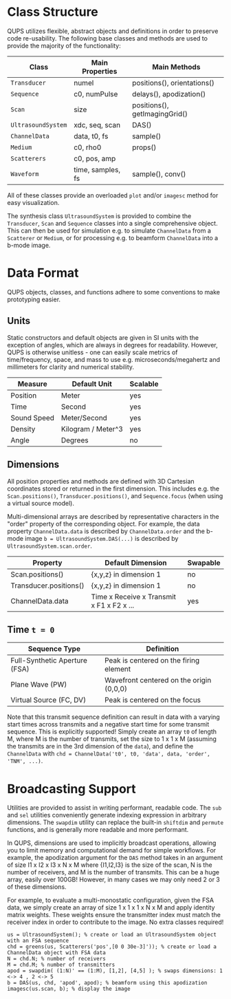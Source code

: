 # Class Structure
QUPS utilizes flexible, abstract objects and definitions in order to preserve code re-usability. The following base classes and methods are used to provide the majority of the functionality:

| Class | Main Properties | Main Methods |
| ------ | ------ | ------ | 
| `Transducer` | numel  | positions(), orientations() |
| `Sequence` | c0, numPulse | delays(), apodization() |
| `Scan` | size | positions(), getImagingGrid() |
| `UltrasoundSystem` | xdc, seq, scan | DAS() |
| `ChannelData` | data, t0, fs | sample() |
| `Medium` | c0, rho0 | props() |
| `Scatterers` | c0, pos, amp |  |
| `Waveform` | time, samples, fs | sample(), conv() |

All of these classes provide an overloaded `plot` and/or `imagesc` method for easy visualization. 

The synthesis class `UltrasoundSystem` is provided to combine the `Transducer`, `Scan` and `Sequence` classes into a single comprehensive object. This can then be used for simulation e.g. to simulate `ChannelData` from a `Scatterer` or `Medium`, or for processing e.g. to beamform `ChannelData` into a b-mode image. 

# Data Format
QUPS objects, classes, and functions adhere to some conventions to make prototyping easier.

## Units
Static constructors and default objects are given in SI units with the exception of angles, which are always in degrees for readability. However, QUPS is otherwise unitless - one can easily scale metrics of time/frequency, space, and mass to use e.g. microseconds/megahertz and millimeters for clarity and numerical stability.

| Measure | Default Unit | Scalable |
| ------ | ------ | ------ |
| Position | Meter | yes |
| Time | Second | yes |
| Sound Speed | Meter/Second | yes |
| Density | Kilogram / Meter^3 | yes |
| Angle | Degrees | no |

## Dimensions
All position properties and methods are defined with 3D Cartesian coordinates stored or returned in the first dimension. This includes e.g. the `Scan.positions()`, `Transducer.positions()`, and `Sequence.focus` (when using a virtual source model).

Multi-dimensional arrays are described by representative characters in the "order" property of the corresponding object. For example, the data property `ChannelData.data` is described by `ChannelData.order` and the b-mode image `b = UltrasoundSystem.DAS(...)` is described by `UltrasoundSystem.scan.order`.
 
| Property | Default Dimension | Swapable | 
| ------ | ------ | ------ |
| Scan.positions() | {x,y,z} in dimension 1 | no |
| Transducer.positions() | {x,y,z} in dimension 1 | no |
| ChannelData.data | Time x Receive x Transmit x F1 x F2 x ... | yes |

## Time `t = 0`

| Sequence Type | Definition | 
| ------ | ------ |
| Full-Synthetic Aperture (FSA) | Peak is centered on the firing element |
| Plane Wave (PW) | Wavefront centered on the origin (0,0,0) |
| Virtual Source (FC, DV) | Peak is centered on the focus |

Note that this transmit sequence definition can result in data with a varying start times across transmits and a negative start time for some transmit sequence. This is explicitly supported! Simply create an array `t0` of length M, where M is the number of transmits, set the size to 1 x 1 x M (assuming the transmits are in the 3rd dimension of the `data`), and define the `ChannelData` with `chd = ChannelData('t0', t0, 'data', data, 'order', 'TNM', ...)`.

# Broadcasting Support
Utilities are provided to assist in writing performant, readable code. The `sub` and `sel` utilities conveniently generate indexing expression in arbitrary dimensions. The `swapdim` utility can replace the built-in `shiftdim` and `permute` functions, and is generally more readable and more performant.

In QUPS, dimensions are used to implicitly broadcast operations, allowing you to limit memory and computational demand for simple workflows. For example, the apodization argument for the `DAS` method takes in an argument of size I1 x I2 x I3 x N x M where {I1,I2,I3} is the size of the scan, N is the number of receivers, and M is the number of transmits. This can be a huge array, easily over 100GB! However, in many cases we may only need 2 or 3 of these dimensions. 

For example, to evaluate a multi-monostatic configuration, given the FSA data, we simply create an array of size 1 x 1 x 1 x N x M and apply identity matrix weights. These weights ensure the transmitter index must match the receiver index in order to contribute to the image. No extra classes required!

```
us = UltrasoundSystem(); % create or load an UltrasoundSystem object with an FSA sequence
chd = greens(us, Scatterers('pos',[0 0 30e-3]')); % create or load a ChannelData object with FSA data
N = chd.N; % number of receivers
M = chd.M; % number of transmitters
apod = swapdim( (1:N)' == (1:M), [1,2], [4,5] ); % swaps dimensions: 1 <-> 4 , 2 <-> 5
b = DAS(us, chd, 'apod', apod); % beamform using this apodization
imagesc(us.scan, b); % display the image
```
